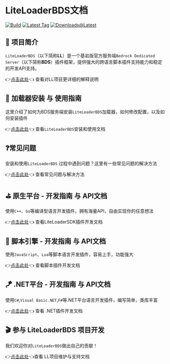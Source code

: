 # LiteLoaderBDS文档

[![Build](https://img.shields.io/github/workflow/status/LiteLDev/LiteLoader/Build%20LiteLoader?style=for-the-badge)](https://github.com/LiteLDev/LiteLoader/actions)
[![Latest Tag](https://img.shields.io/github/v/tag/LiteLDev/LiteLoader?label=LATEST%20TAG&style=for-the-badge)](https://github.com/LiteLDev/LiteLoader/releases/latest)
[![Downloads@Latest](https://img.shields.io/github/downloads/LiteLDev/LiteLoader/latest/total?style=for-the-badge)](https://github.com/LiteLDev/LiteLoader/releases/latest)

## 🎨 项目简介
`LiteLoaderBDS`（以下简称**LL**）是一个基岩版官方服务端`Bedrock Dedicated Server`（以下简称**BDS**）插件框架，提供强大的跨语言脚本插件支持能力和稳定的开发API支持。

👉[点击此处](https://github.com/LiteLDev/LiteLoaderBDS/blob/main/README_zh-cn.md)👈 查看对LL项目更详细的解释说明
<br>

## 🔨 加载器安装 与 使用指南

这里介绍了如何为BDS服务端安装`LiteLoaderBDS`加载器，如何修改配置，以及如何安装插件

👉[点击此处](/Usage.md)👈 查看`LiteLoaderBDS`安装和使用文档
<br>

## ❓常见问题

安装和使用`LiteLoaderBDS` 过程中遇到问题？这里有一些常见问题的解决方法

👉[点击此处](/FAQ.md)👈 查看常见问题与解决方法
<br>

## ⛳ 原生平台 - 开发指南 与 API文档

使用`C++`、`Go`等编译型语言开发插件，拥有海量API，自由实现你的任意想法

👉[点击此处](https://cpp.docs.litebds.com/zh-Hans/)👈 查看LiteLoaderSDK插件开发文档
<br>

## 🎯 脚本引擎 - 开发指南 与 API文档
使用`JavaScript`、`Lua`等脚本语言开发插件，容易上手，功能强大

👉[点击此处](/LLSEPluginDevelopment/)👈 查看脚本插件开发文档
<br>

## 🪁 .NET平台 - 开发指南 与 API文档
使用`C#`,`Visual Basic.NET`,`F#`等.NET平台语言开发插件，编写简单，类库丰富

👉[点击此处](/DotNETPluginDevelopment/)👈 查看 .NET插件开发文档
<br>

## 🎬 参与 LiteLoaderBDS 项目开发

我们欢迎你对`LiteLoaderBDS`做出自己的贡献！

👉[点击此处](/Maintenance/)👈查看 LL项目维护与支持文档
<br>